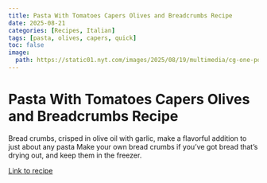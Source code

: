 ```yaml
---
title: Pasta With Tomatoes Capers Olives and Breadcrumbs Recipe
date: 2025-08-21
categories: [Recipes, Italian]
tags: [pasta, olives, capers, quick]
toc: false
image:
  path: https://static01.nyt.com/images/2025/08/19/multimedia/cg-one-pot-roasted-garlic-pasta-qbgk/cg-one-pot-roasted-garlic-pasta-qbgk-mediumThreeByTwo440.jpg%3Fformat%3Dpjpg%26quality%3D75%26auto%3Dwebp%26disable%3Dupscale
---
```


  # Pasta With Tomatoes Capers Olives and Breadcrumbs Recipe

  Bread crumbs, crisped in olive oil with garlic, make a flavorful addition to just about any pasta Make your own bread crumbs if you’ve got bread that’s drying out, and keep them in the freezer.

  [Link to recipe](https://cooking.nytimes.com/recipes/1013717-pasta-with-tomatoes-capers-olives-and-breadcrumbs)

  